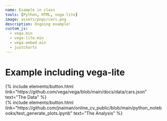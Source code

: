 ```yaml
---
name: Example in class
tools: [Python, HTML, vega-lite]
image: assets/pngs/cars.png
description: Ongoing example!
custom_js:
  - vega.min
  - vega-lite.min
  - vega-embed.min
  - justcharts
---
```



# Example including vega-lite



<vegachart schema-url="{{ site.baseurl }}/assets/json/cars.json" style="width: 100%"></vegachart>




<!-- these are written in a combo of html and liquid --> 

<div class="left">
{% include elements/button.html link="https://github.com/vega/vega/blob/main/docs/data/cars.json" text="The Data" %}
</div>

<div class="right">
{% include elements/button.html link="https://github.com/jnaiman/online_cv_public/blob/main/python_notebooks/test_generate_plots.ipynb" text="The Analysis" %}
</div>

